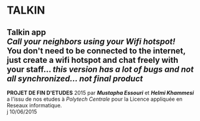 # TALKIN
<b>Talkin</b> app<br/>
<i>Call your neighbors using your Wifi hotspot!</i><br/>
You don't need to be connected to the internet, just create a wifi hotspot and chat freely with your staff... 
<i>this version has a lot of bugs and not all synchronized... not final product</i>
--------
<b>PROJET DE FIN D'ETUDES</b> 2015 par <i><b>Mustapha Essouri</b></i> et <i><b>Helmi Khammesi</b></i> a l'issu de nos etudes à <i>Polytech Centrale</i> pour la Licence appliquée en Reseaux informatique.<br>
j 10/06/2015
